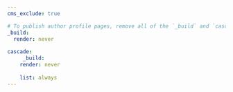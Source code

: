 ```yaml
---
cms_exclude: true

# To publish author profile pages, remove all of the `_build` and `cascade` settings below.
_build:
  render: never
  
cascade:
     _build:
    render: never
    
    list: always
---
```

